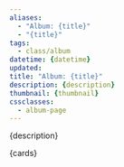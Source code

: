 ```yaml
---
aliases:
  - "Album: {title}"
  - "{title}"
tags: 
  - class/album
datetime: {datetime}
updated: 
title: "Album: {title}"
description: {description}
thumbnail: {thumbnail}
cssclasses:
  - album-page
---
```


{description}

<div id="my-gallery">
  {cards}
</div>